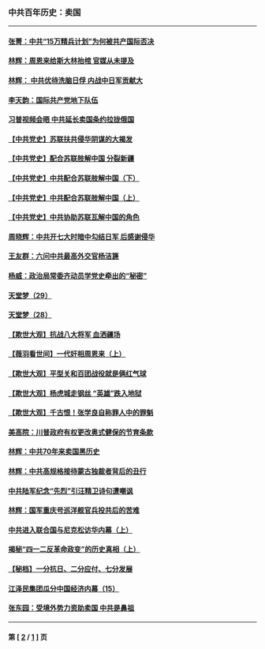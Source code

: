 ### 中共百年历史：卖国
---
#### [张菁：中共“15万精兵计划”为何被共产国际否决](../../pages/nf1176117/n13967677.md?08250430) 
#### [林辉：周恩来给斯大林抬棺 官媒从未提及](../../pages/nf1176117/n13961173.md?08250430) 
#### [林辉： 中共优待洗脑日俘 内战中日军贡献大](../../pages/nf1176117/n13624644.md?08250430) 
#### [李天韵：国际共产党地下队伍](../../pages/nf1176117/n13611808.md?08250430) 
#### [习普视频会晤 中共延长卖国条约拉拢俄国](../../pages/nf1176117/n13060971.md?08250430) 
#### [【中共党史】苏联扶共侵华阴谋的大揭发](../../pages/nf1176117/n13056050.md?08250430) 
#### [【中共党史】配合苏联肢解中国 分裂新疆](../../pages/nf1176117/n13040700.md?08250430) 
#### [【中共党史】中共配合苏联肢解中国（下）](../../pages/nf1176117/n13035660.md?08250430) 
#### [【中共党史】中共配合苏联肢解中国（上）](../../pages/nf1176117/n13030262.md?08250430) 
#### [【中共党史】中共协助苏联瓦解中国的角色](../../pages/nf1176117/n13018109.md?08250430) 
#### [周晓辉：中共开七大时暗中勾结日军 后感谢侵华](../../pages/nf1176117/n12921960.md?08250430) 
#### [王友群：六问中共最高外交官杨洁篪](../../pages/nf1176117/n12836495.md?08250430) 
#### [杨威：政治局常委齐动员学党史牵出的“秘密”](../../pages/nf1176117/n12764642.md?08250430) 
#### [天堂梦（29）](../../pages/nf1176117/n12408465.md?08250430) 
#### [天堂梦（28）](../../pages/nf1176117/n12408309.md?08250430) 
#### [【欺世大观】抗战八大将军 血洒疆场](../../pages/nf1176117/n12357044.md?08250430) 
#### [【薇羽看世间】一代奸相周恩来（上）](../../pages/nf1176117/n12401109.md?08250430) 
#### [【欺世大观】平型关和百团战役就是俩红气球](../../pages/nf1176117/n12359157.md?08250430) 
#### [【欺世大观】杨虎城走钢丝 “英雄”跌入地狱](../../pages/nf1176117/n12358840.md?08250430) 
#### [【欺世大观】千古恨！张学良自称罪人中的罪魁](../../pages/nf1176117/n12358629.md?08250430) 
#### [美高院：川普政府有权更改奥式健保的节育条款](../../pages/nf1176117/n12242171.md?08250430) 
#### [林辉：中共70年来卖国黑历史](../../pages/nf1176117/n11552181.md?08250430) 
#### [林辉：中共高规格接待蒙古独裁者背后的丑行](../../pages/nf1176117/n11225005.md?08250430) 
#### [中共陆军纪念“先烈”引汪精卫诗句遭嘲讽](../../pages/nf1176117/n11153345.md?08250430) 
#### [林辉：国军重庆号巡洋舰官兵投共后的苦难](../../pages/nf1176117/n10997801.md?08250430) 
#### [中共进入联合国与尼克松访华内幕（上）](../../pages/nf1176117/n10138788.md?08250430) 
#### [揭秘“四一二反革命政变”的历史真相（上）](../../pages/nf1176117/n9996650.md?08250430) 
#### [【秘档】一分抗日、二分应付、七分发展](../../pages/nf1176117/n9331484.md?08250430) 
#### [江泽民集团瓜分中国经济内幕（15）](../../pages/nf1176117/n9268584.md?08250430) 
#### [张东园：受境外势力资助卖国 中共是鼻祖](../../pages/nf1176117/n9272480.md?08250430) 

---
#### 第 [ [2](./2.md?08250430) / [1](./1.md?08250430) ] 页
